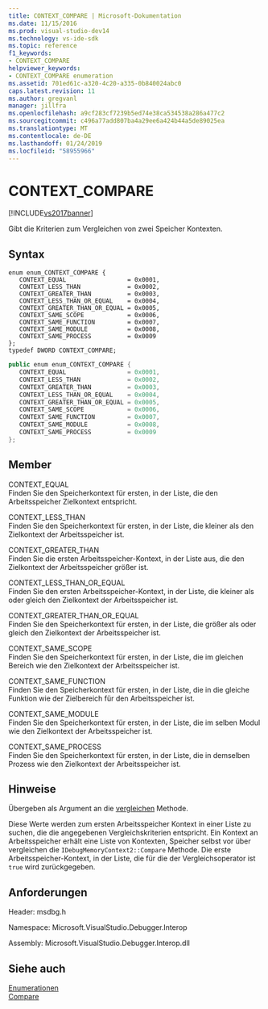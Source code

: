 ```yaml
---
title: CONTEXT_COMPARE | Microsoft-Dokumentation
ms.date: 11/15/2016
ms.prod: visual-studio-dev14
ms.technology: vs-ide-sdk
ms.topic: reference
f1_keywords:
- CONTEXT_COMPARE
helpviewer_keywords:
- CONTEXT_COMPARE enumeration
ms.assetid: 701ed61c-a320-4c20-a335-0b840024abc0
caps.latest.revision: 11
ms.author: gregvanl
manager: jillfra
ms.openlocfilehash: a9cf283cf7239b5ed74e38ca534538a286a477c2
ms.sourcegitcommit: c496a77add807ba4a29ee6a424b44a5de89025ea
ms.translationtype: MT
ms.contentlocale: de-DE
ms.lasthandoff: 01/24/2019
ms.locfileid: "58955966"
---
```

# <a name="contextcompare"></a>CONTEXT_COMPARE
[!INCLUDE[vs2017banner](../../../includes/vs2017banner.md)]

Gibt die Kriterien zum Vergleichen von zwei Speicher Kontexten.  
  
## <a name="syntax"></a>Syntax  
  
```cpp#  
enum enum_CONTEXT_COMPARE {   
   CONTEXT_EQUAL                 = 0x0001,  
   CONTEXT_LESS_THAN             = 0x0002,  
   CONTEXT_GREATER_THAN          = 0x0003,  
   CONTEXT_LESS_THAN_OR_EQUAL    = 0x0004,  
   CONTEXT_GREATER_THAN_OR_EQUAL = 0x0005,  
   CONTEXT_SAME_SCOPE            = 0x0006,  
   CONTEXT_SAME_FUNCTION         = 0x0007,  
   CONTEXT_SAME_MODULE           = 0x0008,  
   CONTEXT_SAME_PROCESS          = 0x0009  
};  
typedef DWORD CONTEXT_COMPARE;  
```  
  
```csharp  
public enum enum_CONTEXT_COMPARE {   
   CONTEXT_EQUAL                 = 0x0001,  
   CONTEXT_LESS_THAN             = 0x0002,  
   CONTEXT_GREATER_THAN          = 0x0003,  
   CONTEXT_LESS_THAN_OR_EQUAL    = 0x0004,  
   CONTEXT_GREATER_THAN_OR_EQUAL = 0x0005,  
   CONTEXT_SAME_SCOPE            = 0x0006,  
   CONTEXT_SAME_FUNCTION         = 0x0007,  
   CONTEXT_SAME_MODULE           = 0x0008,  
   CONTEXT_SAME_PROCESS          = 0x0009  
};  
```  
  
## <a name="members"></a>Member  
 CONTEXT_EQUAL  
 Finden Sie den Speicherkontext für ersten, in der Liste, die den Arbeitsspeicher Zielkontext entspricht.  
  
 CONTEXT_LESS_THAN  
 Finden Sie den Speicherkontext für ersten, in der Liste, die kleiner als den Zielkontext der Arbeitsspeicher ist.  
  
 CONTEXT_GREATER_THAN  
 Finden Sie die ersten Arbeitsspeicher-Kontext, in der Liste aus, die den Zielkontext der Arbeitsspeicher größer ist.  
  
 CONTEXT_LESS_THAN_OR_EQUAL  
 Finden Sie den ersten Arbeitsspeicher-Kontext, in der Liste, die kleiner als oder gleich den Zielkontext der Arbeitsspeicher ist.  
  
 CONTEXT_GREATER_THAN_OR_EQUAL  
 Finden Sie den Speicherkontext für ersten, in der Liste, die größer als oder gleich den Zielkontext der Arbeitsspeicher ist.  
  
 CONTEXT_SAME_SCOPE  
 Finden Sie den Speicherkontext für ersten, in der Liste, die im gleichen Bereich wie den Zielkontext der Arbeitsspeicher ist.  
  
 CONTEXT_SAME_FUNCTION  
 Finden Sie den Speicherkontext für ersten, in der Liste, die in die gleiche Funktion wie der Zielbereich für den Arbeitsspeicher ist.  
  
 CONTEXT_SAME_MODULE  
 Finden Sie den Speicherkontext für ersten, in der Liste, die im selben Modul wie den Zielkontext der Arbeitsspeicher ist.  
  
 CONTEXT_SAME_PROCESS  
 Finden Sie den Speicherkontext für ersten, in der Liste, die in demselben Prozess wie den Zielkontext der Arbeitsspeicher ist.  
  
## <a name="remarks"></a>Hinweise  
 Übergeben als Argument an die [vergleichen](../../../extensibility/debugger/reference/idebugmemorycontext2-compare.md) Methode.  
  
 Diese Werte werden zum ersten Arbeitsspeicher Kontext in einer Liste zu suchen, die die angegebenen Vergleichskriterien entspricht. Ein Kontext an Arbeitsspeicher erhält eine Liste von Kontexten, Speicher selbst vor über vergleichen die `IDebugMemoryContext2::Compare` Methode. Die erste Arbeitsspeicher-Kontext, in der Liste, die für die der Vergleichsoperator ist `true` wird zurückgegeben.  
  
## <a name="requirements"></a>Anforderungen  
 Header: msdbg.h  
  
 Namespace: Microsoft.VisualStudio.Debugger.Interop  
  
 Assembly: Microsoft.VisualStudio.Debugger.Interop.dll  
  
## <a name="see-also"></a>Siehe auch  
 [Enumerationen](../../../extensibility/debugger/reference/enumerations-visual-studio-debugging.md)   
 [Compare](../../../extensibility/debugger/reference/idebugmemorycontext2-compare.md)
